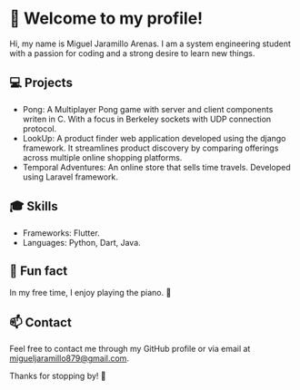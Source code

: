 # 🎉 Welcome to my profile!

Hi, my name is Miguel Jaramillo Arenas. I am a system engineering student with a passion for coding and a strong desire to learn new things. 

## 💻 Projects

- Pong: A Multiplayer Pong game with server and client components writen in C. With a focus in Berkeley sockets with UDP connection protocol.
- LookUp: A product finder web application developed using the django framework. It streamlines product discovery by comparing offerings across multiple online shopping platforms.
- Temporal Adventures: An online store that sells time travels. Developed using Laravel framework.
  
## 🎓 Skills

- Frameworks: Flutter.
- Languages: Python, Dart, Java.

## 🎹 Fun fact

In my free time, I enjoy playing the piano. 🎹

## 📫 Contact

Feel free to contact me through my GitHub profile or via email at migueljaramillo879@gmail.com.

Thanks for stopping by! 🙌
